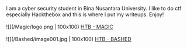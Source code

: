 I am a cyber security student in Bina Nusantara University. I like to do ctf especially Hackthebox and this is where I put my writeups. Enjoy!
<br><br>
![](/Magic/logo.png | 100x100)
[HTB - MAGIC](https://corporalcat.github.io/Writeups/Magic/)
<br><br>
![](/Bashed/image001.jpg | 100x100)
[HTB - BASHED](https://corporalcat.github.io/Writeups/Bashed/)


